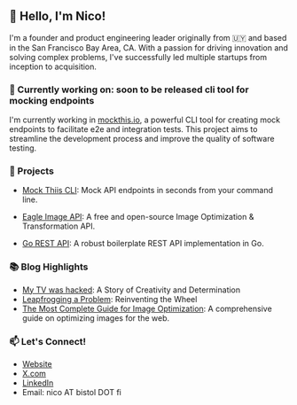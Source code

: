 ## 👋 Hello, I'm Nico!

I'm a founder and product engineering leader originally from 🇺🇾 and based in the San Francisco Bay Area, CA. With a passion for driving innovation and solving complex problems, I've successfully led multiple startups from inception to acquisition.

### 🚀 Currently working on: soon to be released cli tool for mocking endpoints

I'm currently working in [mockthis.io](https://github.com/nicobistolfi/mockthis-cli), a powerful CLI tool for creating mock endpoints to facilitate e2e and integration tests. This project aims to streamline the development process and improve the quality of software testing.

### 🌟 Projects
- [Mock Thiis CLI](https://github.com/nicobistolfi/mockthis-cli): Mock API endpoints in seconds from your command line.

- [Eagle Image API](https://github.com/nicobistolfi/eagle-image-api): A free and open-source Image Optimization & Transformation API.

- [Go REST API](https://github.com/nicobistolfi/go-rest-api): A robust boilerplate REST API implementation in Go.

### 📚 Blog Highlights

- [My TV was hacked](https://nico.bistol.fi/blog/hacking): A Story of Creativity and Determination
- [Leapfrogging a Problem](https://nico.bistol.fi/blog/leap-frog): Reinventing the Wheel
- [The Most Complete Guide for Image Optimization](https://www.piio.co/blog/the-most-complete-guide-for-image-optimization): A comprehensive guide on optimizing images for the web.


### 📫 Let's Connect!

- [Website](https://nico.bistol.fi)
- [X.com](https://x.com/nicobistolfi)
- [LinkedIn](https://www.linkedin.com/in/nicolasbistolfi/)
- Email: nico AT bistol DOT fi
